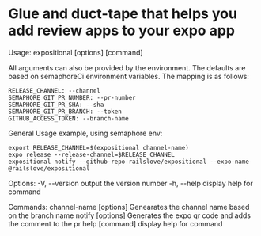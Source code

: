 # Glue and duct-tape that helps you add review apps to your expo app

Usage: expositional [options] [command]

All arguments can also be provided by the environment. The defaults are based on semaphoreCi environment variables.
The mapping is as follows:

```
RELEASE_CHANNEL: --channel
SEMAPHORE_GIT_PR_NUMBER: --pr-number
SEMAPHORE_GIT_PR_SHA: --sha
SEMAPHORE_GIT_PR_BRANCH: --token
GITHUB_ACCESS_TOKEN: --branch-name
```

General Usage example, using semaphore env:

```
export RELEASE_CHANNEL=$(expositional channel-name)
expo release --release-channel=$RELEASE_CHANNEL
expositional notify --github-repo railslove/expositional --expo-name @railslove/expositional
```

Options:
  -V, --version           output the version number
  -h, --help              display help for command

Commands:
  channel-name [options]  Genearates the channel name based on the branch name
  notify [options]        Generates the expo qr code and adds the comment to the pr
  help [command]          display help for command

